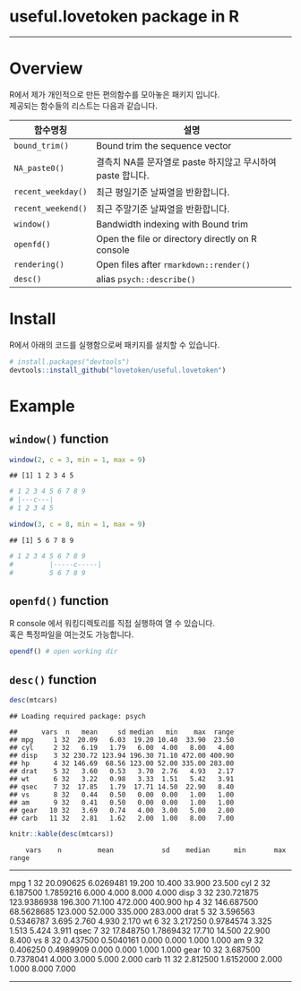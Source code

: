 # useful.lovetoken package in R

********

# Overview

R에서 제가 개인적으로 만든 편의함수를 모아놓은 패키지 입니다.  
제공되는 함수들의 리스트는 다음과 같습니다.  

함수명칭 | 설명
--------------------|-----------------
`bound_trim()`      | Bound trim the sequence vector
`NA_paste0()`       | 결측치 NA를 문자열로 paste 하지않고 무시하여 paste 합니다.
`recent_weekday()`  | 최근 평일기준 날짜열을 반환합니다.
`recent_weekend()`  | 최근 주말기준 날짜열을 반환합니다.
`window()`	        | Bandwidth indexing with Bound trim
`openfd()`			| Open the file or directory directly on R console
`rendering()`		| Open files after `rmarkdown::render()`
`desc()`		    | alias `psych::describe()`

# Install

R에서 아래의 코드를 실행함으로써 패키지를 설치할 수 있습니다.


```r
# install.packages("devtools")
devtools::install_github("lovetoken/useful.lovetoken")
```

# Example

## `window()` function


```r
window(2, c = 3, min = 1, max = 9)
```

```
## [1] 1 2 3 4 5
```

```r
# 1 2 3 4 5 6 7 8 9  
# |---c---|
# 1 2 3 4 5
```


```r
window(3, c = 8, min = 1, max = 9)
```

```
## [1] 5 6 7 8 9
```

```r
# 1 2 3 4 5 6 7 8 9  
#         |-----c-----|
#         5 6 7 8 9
```

## `openfd()` function

R console 에서 워킹디렉토리를 직접 실행하여 열 수 있습니다.  
혹은 특정파일을 여는것도 가능합니다.  


```r
opendf() # open working dir
```

## `desc()` function


```r
desc(mtcars)
```

```
## Loading required package: psych
```

```
##      vars  n   mean     sd median   min    max  range
## mpg     1 32  20.09   6.03  19.20 10.40  33.90  23.50
## cyl     2 32   6.19   1.79   6.00  4.00   8.00   4.00
## disp    3 32 230.72 123.94 196.30 71.10 472.00 400.90
## hp      4 32 146.69  68.56 123.00 52.00 335.00 283.00
## drat    5 32   3.60   0.53   3.70  2.76   4.93   2.17
## wt      6 32   3.22   0.98   3.33  1.51   5.42   3.91
## qsec    7 32  17.85   1.79  17.71 14.50  22.90   8.40
## vs      8 32   0.44   0.50   0.00  0.00   1.00   1.00
## am      9 32   0.41   0.50   0.00  0.00   1.00   1.00
## gear   10 32   3.69   0.74   4.00  3.00   5.00   2.00
## carb   11 32   2.81   1.62   2.00  1.00   8.00   7.00
```

```r
knitr::kable(desc(mtcars))
```

        vars    n         mean            sd    median      min       max     range
-----  -----  ---  -----------  ------------  --------  -------  --------  --------
mpg        1   32    20.090625     6.0269481    19.200   10.400    33.900    23.500
cyl        2   32     6.187500     1.7859216     6.000    4.000     8.000     4.000
disp       3   32   230.721875   123.9386938   196.300   71.100   472.000   400.900
hp         4   32   146.687500    68.5628685   123.000   52.000   335.000   283.000
drat       5   32     3.596563     0.5346787     3.695    2.760     4.930     2.170
wt         6   32     3.217250     0.9784574     3.325    1.513     5.424     3.911
qsec       7   32    17.848750     1.7869432    17.710   14.500    22.900     8.400
vs         8   32     0.437500     0.5040161     0.000    0.000     1.000     1.000
am         9   32     0.406250     0.4989909     0.000    0.000     1.000     1.000
gear      10   32     3.687500     0.7378041     4.000    3.000     5.000     2.000
carb      11   32     2.812500     1.6152000     2.000    1.000     8.000     7.000

********


